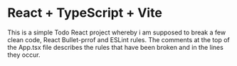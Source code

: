 # React + TypeScript + Vite

This is a simple Todo React project whereby i am supposed to break a few clean code, React Bullet-prrof and ESLint rules.
The comments at the top of the App.tsx file describes the rules that have been broken and in the lines they occur.
